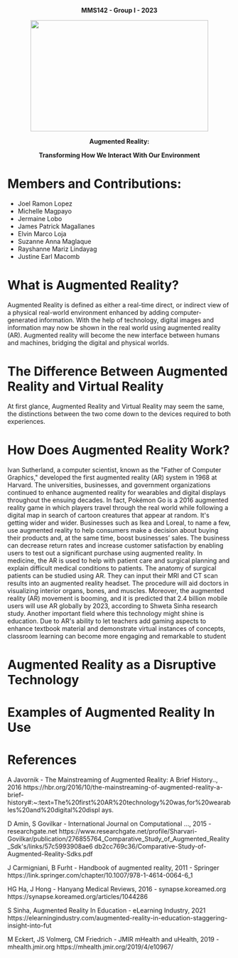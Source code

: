 <p align="center">
<b>MMS142 - Group I - 2023</b>
</p>
<p align="center">
  <img src="https://github.com/JoelRLL19/mms142-groupI-2023/assets/151889512/e77e0114-694a-4260-a31e-b8518675243b" width="400" height="250">
</p>
<p align="center">
<b>Augmented Reality:</b>
</p>
<p align="center">
<b>Transforming How We Interact With Our Environment</b>
</p>
<h1>Members and Contributions:</h1>

* Joel Ramon Lopez 
* Michelle Magpayo
* Jermaine Lobo
* James Patrick Magallanes
* Elvin Marco Loja
* Suzanne Anna Maglaque
* Rayshanne Mariz Lindayag
* Justine Earl Macomb
  
<p align="center">
<h1>What is Augmented Reality?</h1>
</p>
<p>Augmented Reality is defined as either a real-time direct, or indirect view of a physical real-world environment enhanced by adding computer-generated information.
With the help of technology, digital images and information may now be
shown in the real world using augmented reality (AR). Augmented reality will become the new interface
between humans and machines, bridging the digital and physical worlds.</p>
<h1>The Difference Between Augmented Reality and Virtual Reality</h1>
<p>At first glance, Augmented Reality and Virtual Reality may seem the same, the distinctions between the two come down to the devices required to both experiences. </p>
<h1>How Does Augmented Reality Work?</h1>
<p>Ivan Sutherland, a computer scientist, known as the "Father of Computer Graphics," developed the first
augmented reality (AR) system in 1968 at Harvard. The universities, businesses, and government
organizations continued to enhance augmented reality for wearables and digital displays throughout the
ensuing decades. In fact, Pokémon Go is a 2016 augmented reality game in which players travel through the
real world while following a digital map in search of cartoon creatures that appear at random. It's getting
wider and wider. Businesses such as Ikea and Loreal, to name a few, use augmented reality to help consumers
make a decision about buying their products and, at the same time, boost businesses’ sales. The business can
decrease return rates and increase customer satisfaction by enabling users to test out a significant purchase
using augmented reality. In medicine, the AR is used to help with patient care and surgical planning and
explain difficult medical conditions to patients. The anatomy of surgical patients can be studied using AR.
They can input their MRI and CT scan results into an augmented reality headset. The procedure will aid
doctors in visualizing interior organs, bones, and muscles. Moreover, the augmented reality (AR) movement
is booming, and it is predicted that 2.4 billion mobile users will use AR globally by 2023, according to Shweta
Sinha research study. Another important field where this technology might shine is education. Due to AR's
ability to let teachers add gaming aspects to enhance textbook material and demonstrate virtual instances of
concepts, classroom learning can become more engaging and remarkable to student</p>

<h1>Augmented Reality as a Disruptive Technology</h1>

<h1>Examples of Augmented Reality In Use</h1>

<h1>References</h1>
<p>A Javornik - The Mainstreaming of Augmented Reality: A Brief History.., 2016
https://hbr.org/2016/10/the-mainstreaming-of-augmented-reality-a-brief-
history#:~:text=The%20first%20AR%20technology%20was,for%20wearables%20and%20digital%20displ
ays.</p>
<p>D Amin, S Govilkar - International Journal on Computational …, 2015 - researchgate.net
https://www.researchgate.net/profile/Sharvari-
Govilkar/publication/276855764_Comparative_Study_of_Augmented_Reality_Sdk's/links/57c5993908ae6
db2cc769c36/Comparative-Study-of-Augmented-Reality-Sdks.pdf</p>
<p>J Carmigniani, B Furht - Handbook of augmented reality, 2011 - Springer
https://link.springer.com/chapter/10.1007/978-1-4614-0064-6_1</p>
<p>HG Ha, J Hong - Hanyang Medical Reviews, 2016 - synapse.koreamed.org
https://synapse.koreamed.org/articles/1044286</p>
<p>S Sinha, Augmented Reality In Education - eLearning Industry, 2021
https://elearningindustry.com/augmented-reality-in-education-staggering-insight-into-fut</p>
<p>M Eckert, JS Volmerg, CM Friedrich - JMIR mHealth and uHealth, 2019 - mhealth.jmir.org
https://mhealth.jmir.org/2019/4/e10967/</p>
